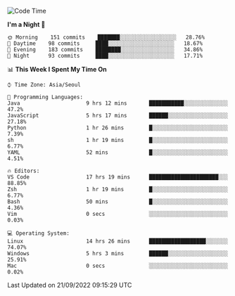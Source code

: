 <!--START_SECTION:waka-->
![Code Time](http://img.shields.io/badge/Code%20Time-1%2C462%20hrs%2041%20mins-blue)

**I'm a Night 🦉** 

```text
🌞 Morning    151 commits    ███████░░░░░░░░░░░░░░░░░░   28.76% 
🌆 Daytime    98 commits     ████░░░░░░░░░░░░░░░░░░░░░   18.67% 
🌃 Evening    183 commits    ████████░░░░░░░░░░░░░░░░░   34.86% 
🌙 Night      93 commits     ████░░░░░░░░░░░░░░░░░░░░░   17.71%

```


📊 **This Week I Spent My Time On** 

```text
⌚︎ Time Zone: Asia/Seoul

💬 Programming Languages: 
Java                     9 hrs 12 mins       ███████████░░░░░░░░░░░░░░   47.2% 
JavaScript               5 hrs 17 mins       ██████░░░░░░░░░░░░░░░░░░░   27.18% 
Python                   1 hr 26 mins        █░░░░░░░░░░░░░░░░░░░░░░░░   7.39% 
sh                       1 hr 19 mins        █░░░░░░░░░░░░░░░░░░░░░░░░   6.77% 
YAML                     52 mins             █░░░░░░░░░░░░░░░░░░░░░░░░   4.51%

🔥 Editors: 
VS Code                  17 hrs 19 mins      ██████████████████████░░░   88.85% 
Zsh                      1 hr 19 mins        █░░░░░░░░░░░░░░░░░░░░░░░░   6.77% 
Bash                     50 mins             █░░░░░░░░░░░░░░░░░░░░░░░░   4.36% 
Vim                      0 secs              ░░░░░░░░░░░░░░░░░░░░░░░░░   0.03%

💻 Operating System: 
Linux                    14 hrs 26 mins      ██████████████████░░░░░░░   74.07% 
Windows                  5 hrs 3 mins        ██████░░░░░░░░░░░░░░░░░░░   25.91% 
Mac                      0 secs              ░░░░░░░░░░░░░░░░░░░░░░░░░   0.02%

```


 Last Updated on 21/09/2022 09:15:29 UTC
<!--END_SECTION:waka-->
